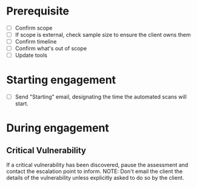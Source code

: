 # Prerequisite

- [ ] Confirm scope
- [ ] If scope is external, check sample size to ensure the client owns them
- [ ] Confirm timeline
- [ ] Confirm what's out of scope
- [ ] Update tools

# Starting engagement

- [ ] Send "Starting" email, designating the time the automated scans will start.

# During engagement

## Critical Vulnerability

If a critical vulnerability has been discovered, pause the assessment and contact the escalation point to inform. NOTE: Don't email the client the details of the vulnerability unless explicitly asked to do so by the client.